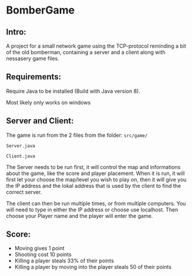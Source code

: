 # BomberGame
Intro: 
------------
A project for a small network game using the TCP-protocol reminding a bit of the old bomberman, containing a server and a client along with nessasery game files.

Requirements:
------------
Require Java to be installed (Build with Java version 8).

Most likely only works on windows

Server and Client: 
------------
The game is run from the 2 files from the folder: `src/game/`

`Server.java`

`Client.java`

The Server needs to be run first, it will control the map and informations about the game, like the score and player placement. When it is run, it will first let your choose the map/level you wish to play on, then it will give you the IP address and the lokal address that is used by the client to find the correct server.

The client can then be run multiple times, or from multiple computers. You will need to type in either the IP address or choose use localhost. Then choose your Player name and the player will enter the game.

Score: 
------------
* Moving gives 1 point 
* Shooting cost 10 points 
* Killing a player steals 33% of their points 
* Killing a player by moving into the player steals 50 of their points 
